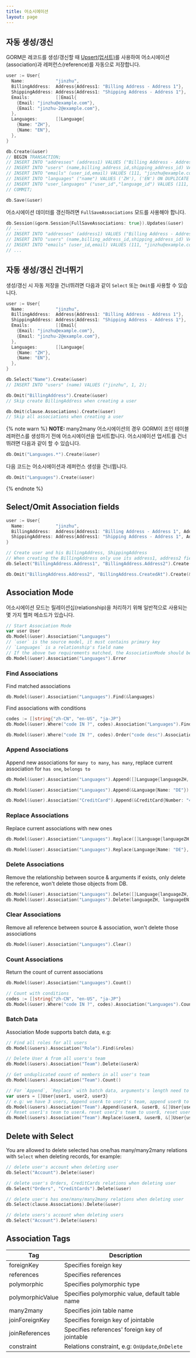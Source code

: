 ```yaml
---
title: 어소시에이션
layout: page
---
```


## 자동 생성/갱신

GORM은 레코드를 생성/갱신할 때 [Upsert(업서트)](create.html#upsert)를 사용하여 어소시에이션(association)과 레퍼런스(reference)를 자동으로 저장합니다.

```go
user := User{
  Name:            "jinzhu",
  BillingAddress:  Address{Address1: "Billing Address - Address 1"},
  ShippingAddress: Address{Address1: "Shipping Address - Address 1"},
  Emails:          []Email{
    {Email: "jinzhu@example.com"},
    {Email: "jinzhu-2@example.com"},
  },
  Languages:       []Language{
    {Name: "ZH"},
    {Name: "EN"},
  },
}

db.Create(&user)
// BEGIN TRANSACTION;
// INSERT INTO "addresses" (address1) VALUES ("Billing Address - Address 1"), ("Shipping Address - Address 1") ON DUPLICATE KEY DO NOTHING;
// INSERT INTO "users" (name,billing_address_id,shipping_address_id) VALUES ("jinzhu", 1, 2);
// INSERT INTO "emails" (user_id,email) VALUES (111, "jinzhu@example.com"), (111, "jinzhu-2@example.com") ON DUPLICATE KEY DO NOTHING;
// INSERT INTO "languages" ("name") VALUES ('ZH'), ('EN') ON DUPLICATE KEY DO NOTHING;
// INSERT INTO "user_languages" ("user_id","language_id") VALUES (111, 1), (111, 2) ON DUPLICATE KEY DO NOTHING;
// COMMIT;

db.Save(&user)
```

어소시에이션 데이터를 갱신하려면 `FullSaveAssociations` 모드를 사용해야 합니다.

```go
db.Session(&gorm.Session{FullSaveAssociations: true}).Updates(&user)
// ...
// INSERT INTO "addresses" (address1) VALUES ("Billing Address - Address 1"), ("Shipping Address - Address 1") ON DUPLICATE KEY SET address1=VALUES(address1);
// INSERT INTO "users" (name,billing_address_id,shipping_address_id) VALUES ("jinzhu", 1, 2);
// INSERT INTO "emails" (user_id,email) VALUES (111, "jinzhu@example.com"), (111, "jinzhu-2@example.com") ON DUPLICATE KEY SET email=VALUES(email);
// ...
```

## 자동 생성/갱신 건너뛰기

생성/갱신 시 자동 저장을 건너뛰려면 다음과 같이 `Select` 또는 `Omit`를 사용할 수 있습니다.

```go
user := User{
  Name:            "jinzhu",
  BillingAddress:  Address{Address1: "Billing Address - Address 1"},
  ShippingAddress: Address{Address1: "Shipping Address - Address 1"},
  Emails:          []Email{
    {Email: "jinzhu@example.com"},
    {Email: "jinzhu-2@example.com"},
  },
  Languages:       []Language{
    {Name: "ZH"},
    {Name: "EN"},
  },
}

db.Select("Name").Create(&user)
// INSERT INTO "users" (name) VALUES ("jinzhu", 1, 2);

db.Omit("BillingAddress").Create(&user)
// Skip create BillingAddress when creating a user

db.Omit(clause.Associations).Create(&user)
// Skip all associations when creating a user
```

{% note warn %}
**NOTE:** many2many 어소시에이션의 경우 GORM이 조인 테이블 레퍼런스를 생성하기 전에 어소시에이션을 업서트합니다. 어소시에이션 업서트를 건너뛰려면 다음과 같이 할 수 있습니다.

```go
db.Omit("Languages.*").Create(&user)
```

다음 코드는 어소시에이션과 레퍼런스 생성을 건너뜁니다.

```go
db.Omit("Languages").Create(&user)
```
{% endnote %}

## Select/Omit Association fields

```go
user := User{
  Name:            "jinzhu",
  BillingAddress:  Address{Address1: "Billing Address - Address 1", Address2: "addr2"},
  ShippingAddress: Address{Address1: "Shipping Address - Address 1", Address2: "addr2"},
}

// Create user and his BillingAddress, ShippingAddress
// When creating the BillingAddress only use its address1, address2 fields and omit others
db.Select("BillingAddress.Address1", "BillingAddress.Address2").Create(&user)

db.Omit("BillingAddress.Address2", "BillingAddress.CreatedAt").Create(&user)
```

## Association Mode

어소시에이션 모드는 릴레이션십(relationship)을 처리하기 위해 일반적으로 사용되는 몇 가지 헬퍼 메소드가 있습니다.

```go
// Start Association Mode
var user User
db.Model(&user).Association("Languages")
// `user` is the source model, it must contains primary key
// `Languages` is a relationship's field name
// If the above two requirements matched, the AssociationMode should be started successfully, or it should return error
db.Model(&user).Association("Languages").Error
```

### Find Associations

Find matched associations

```go
db.Model(&user).Association("Languages").Find(&languages)
```

Find associations with conditions

```go
codes := []string{"zh-CN", "en-US", "ja-JP"}
db.Model(&user).Where("code IN ?", codes).Association("Languages").Find(&languages)

db.Model(&user).Where("code IN ?", codes).Order("code desc").Association("Languages").Find(&languages)
```

### Append Associations

Append new associations for `many to many`, `has many`, replace current association for `has one`, `belongs to`

```go
db.Model(&user).Association("Languages").Append([]Language{languageZH, languageEN})

db.Model(&user).Association("Languages").Append(&Language{Name: "DE"})

db.Model(&user).Association("CreditCard").Append(&CreditCard{Number: "411111111111"})
```

### Replace Associations

Replace current associations with new ones

```go
db.Model(&user).Association("Languages").Replace([]Language{languageZH, languageEN})

db.Model(&user).Association("Languages").Replace(Language{Name: "DE"}, languageEN)
```

### Delete Associations

Remove the relationship between source & arguments if exists, only delete the reference, won't delete those objects from DB.

```go
db.Model(&user).Association("Languages").Delete([]Language{languageZH, languageEN})
db.Model(&user).Association("Languages").Delete(languageZH, languageEN)
```

### Clear Associations

Remove all reference between source & association, won't delete those associations

```go
db.Model(&user).Association("Languages").Clear()
```

### Count Associations

Return the count of current associations

```go
db.Model(&user).Association("Languages").Count()

// Count with conditions
codes := []string{"zh-CN", "en-US", "ja-JP"}
db.Model(&user).Where("code IN ?", codes).Association("Languages").Count()
```

### Batch Data

Association Mode supports batch data, e.g:

```go
// Find all roles for all users
db.Model(&users).Association("Role").Find(&roles)

// Delete User A from all users's team
db.Model(&users).Association("Team").Delete(&userA)

// Get unduplicated count of members in all user's team
db.Model(&users).Association("Team").Count()

// For `Append`, `Replace` with batch data, arguments's length need to equal to data's length or will return error
var users = []User{user1, user2, user3}
// e.g: we have 3 users, Append userA to user1's team, append userB to user2's team, append userA, userB and userC to user3's team
db.Model(&users).Association("Team").Append(&userA, &userB, &[]User{userA, userB, userC})
// Reset user1's team to userA，reset user2's team to userB, reset user3's team to userA, userB and userC
db.Model(&users).Association("Team").Replace(&userA, &userB, &[]User{userA, userB, userC})
```

## <span id="delete_with_select">Delete with Select</span>

You are allowed to delete selected has one/has many/many2many relations with `Select` when deleting records, for example:

```go
// delete user's account when deleting user
db.Select("Account").Delete(&user)

// delete user's Orders, CreditCards relations when deleting user
db.Select("Orders", "CreditCards").Delete(&user)

// delete user's has one/many/many2many relations when deleting user
db.Select(clause.Associations).Delete(&user)

// delete users's account when deleting users
db.Select("Account").Delete(&users)
```

## <span id="tags">Association Tags</span>

| Tag              | Description                                      |
| ---------------- | ------------------------------------------------ |
| foreignKey       | Specifies foreign key                            |
| references       | Specifies references                             |
| polymorphic      | Specifies polymorphic type                       |
| polymorphicValue | Specifies polymorphic value, default table name  |
| many2many        | Specifies join table name                        |
| joinForeignKey   | Specifies foreign key of jointable               |
| joinReferences   | Specifies references' foreign key of jointable   |
| constraint       | Relations constraint, e.g: `OnUpdate`,`OnDelete` |
